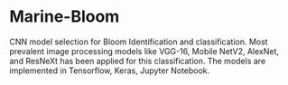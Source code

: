 # Marine-Bloom
CNN model selection for Bloom Identification and classification. Most prevalent image processing models like VGG-16, Mobile NetV2, AlexNet, and ResNeXt has been applied for this classification. The models are implemented in Tensorflow, Keras, Jupyter Notebook.
